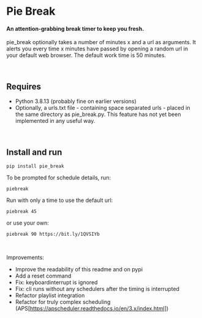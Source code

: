 # Pie Break
#### An attention-grabbing break timer to keep you fresh.

pie_break optionally takes a number of minutes x and a url as arguments. It alerts you every time x minutes have passed by opening a random url in your default web browser. The default work time is 50 minutes.

<br>

## Requires
 - Python 3.8.13 (probably fine on earlier versions)
 - Optionally, a urls.txt file - containing space separated urls - placed in the same directory as pie_break.py. This feature has not yet been implemented in any useful way.

<br>

## Install and run

`pip install pie_break`

To be prompted for schedule details, run:

`piebreak`

Run with only a time to use the default url:

`piebreak 45`

or use your own:

`piebreak 90 https://bit.ly/1QVSIYb`

<br>


Improvements:
- Improve the readability of this readme and on pypi
- Add a reset command
- Fix: keyboardinterrupt is ignored
- Fix: cli runs without any schedulers after the timing is interrupted
- Refactor playlist integration
- Refactor for truly complex scheduling (APS[https://apscheduler.readthedocs.io/en/3.x/index.html])